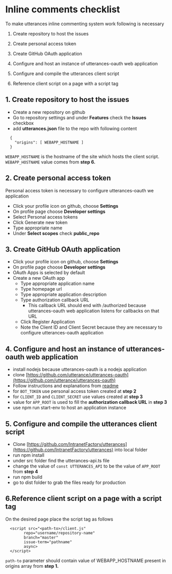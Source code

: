 # Inline comments checklist

To make utterances inline commenting system work following is necessary

1. Create repository to host the issues

2. Create personal access token

3. Create GitHub OAuth application

4. Configure and host an instance of utterances-oauth web application

5. Configure and compile the utterances client script

6. Reference client script on a page with a script tag

## 1. Create repository to host the issues
* Create a new repository on github
* Go to repository settings and under **Features** check the **Issues** checkbox
* add **utterances.json** file to the repo with following content
```
  {
    "origins": [ WEBAPP_HOSTNAME ]
  }
```

`WEBAPP_HOSTNAME` is the hostname of the site which hosts the client script. `WEBAPP_HOSTNAME` value comes from **step 6.**

## 2. Create personal access token
Personal access token is necessary to configure utterances-oauth we application

* Click your profile icon on github, choose **Settings**
* On profile page choose **Developer settings**
* Select Personal access tokens
* Click Generate new token
* Type appropriate name
* Under **Select scopes** check **public_repo**

## 3. Create GitHub OAuth application
* Click your profile icon on github, choose **Settings**
* On profile page choose **Developer settings**
* OAuth Apps is selected by default
* Create a new OAuth app
  * Type appropriate application name
  * Type homepage url
  * Type appropriate application description
  * Type authorization callback URL
     * This callback URL should end with /authorized because utterances-oauth web application listens for callbacks on that URL
  * Click Register Application
  * Note the Client ID and Client Secret because they are necessary to configure utterances-oauth application

## 4. Configure and host an instance of utterances-oauth web application
* install nodejs because utterances-oauth is a nodejs application
* clone [https://github.com/utterance/utterances-oauth](https://github.com/utterance/utterances-oauth)
* Follow instructions and explanations from [readme](https://github.com/utterance/utterances-oauth)
* for `BOT_TOKEN` use personal access token created at **step 2**
* for `CLIENT_ID` and `CLIENT_SECRET` use values created at **step 3**
* value for `APP_ROOT` is used to fill the **authorization callback URL** in **step 3**
* use npm run start-env to host an application instance

## 5. Configure and compile the utterances client script
* Clone [https://github.com/IntranetFactory/utterances](https://github.com/IntranetFactory/utterances) into local folder
* run npm install
* under src folder find the utterances-api.ts file
* change the value of `const UTTERANCES_API` to be the value of `APP_ROOT` from **step 4**
* run npm build
* go to dist folder to grab the files ready for production

## 6.Reference client script on a page with a script tag
On the desired page place the script tag as follows

```
  <script src="<path-to>/client.js"
        repo="username/repository-name"
        branch="master"
        issue-term="pathname"
        async>
  </script>
```

`path-to` parameter should contain value of WEBAPP_HOSTNAME present in origins array from **step 1.**
